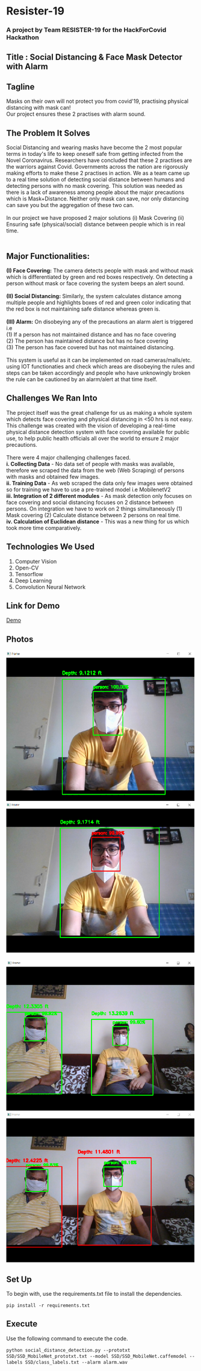 # Resister-19
### A project by Team RESISTER-19 for the HackForCovid Hackathon

## Title : Social Distancing & Face Mask Detector with Alarm

## Tagline
Masks on their own will not protect you from covid'19,  practising physical distancing with mask can!<br>
Our project ensures these 2 practises with alarm sound.

## The Problem It Solves
Social Distancing and wearing masks have become the 2 most popular terms in today's life to keep oneself safe from getting infected from the Novel Coronavirus. Researchers have concluded that these 2 practises are the warriors against Covid. Governments across the nation are rigorously making efforts to make these 2 practises in action. We as a team came up to a real time solution of detecting social distance between humans and detecting persons with no mask covering. This solution was needed as there is a lack of awareness among people about the major precautions which is Mask+Distance.  Neither only mask can save, nor only distancing can save you but the aggregation of these two can. <br><br>
In our project we have proposed 2 major solutions (i) Mask Covering (ii) Ensuring safe (physical/social) distance between people which is in real time.<br><br>

## Major Functionalities:
<b>(I) Face Covering:</b> The camera detects people with mask and without mask which is differentiated by green and red boxes respectively. On detecting a person without mask or face covering the system beeps an alert sound. <br><br>
<b>(II) Social Distancing:</b> Similarly, the system calculates distance among multiple people and highlights boxes of red and green color indicating that the red box is not maintaining safe distance whereas green is.<br><br>
<b>(III) Alarm:</b> On disobeying any of the precautions an alarm alert is triggered i.e
       <br>(1) If a person has not maintained distance and has no face covering
       <br>(2) The person has maintained distance but has no face covering
       <br>(3) The person has face covered but has not maintained distancing.
<br><br>This system is useful as it can be implemented on road cameras/malls/etc. using IOT functionaties and check which areas are disobeying the rules and steps can be taken accordingly and people who have unknowingly broken the rule can be cautioned by an alarm/alert at that time itself.

## Challenges We Ran Into
The project itself was the great challenge for us as making a whole system which detects face covering and physical distancing in <50 hrs is not easy. This challenge was created with the vision of developing a real-time physical distance detection system with face covering available for public use, to help public health officials all over the world to ensure 2 major precautions. <br><br>
There were 4 major challenging challenges faced. <br>
<b>i. Collecting Data</b> - No data set of people with masks was available, therefore we scraped the data from the web (Web Scraping) of persons with masks and obtained few images.<br>
<b>ii. Training Data</b> - As web scraped the data only few images were obtained so for training we have to use a pre-trained model i.e MobilenetV2 <br>
<b>iii. Integration of 2 different modules</b> - As mask detection only focuses on face covering and social distancing focuses on 2 distance between persons. On integration we have to work on 2 things simultaneously (1) Mask covering (2) Calculate distance between 2 persons on real time. <br>
<b>iv. Calculation of Euclidean distance</b> - This was a new thing for us which took more time comparatively. <br>

## Technologies We Used
1. Computer Vision <br>
2. Open-CV <br>
3. Tensorflow <br>
4. Deep Learning <br>
5. Convolution Neural Network <br>

## Link for Demo

<a href="https://www.youtube.com/watch?v=dBe2KfgviRw&feature=youtu.be"> Demo</a>

## Photos
<img src="testing/photo_1.PNG" width=500, height=400>  <img src="testing/photo_2.PNG" width=500, height=400>
<br><br> <img src="testing/photo_4.PNG" width=500, height=400>  <img src="testing/photo_5.PNG" width=500, height=400>

## Set Up

To begin with, use the requirements.txt file to install the dependencies.
```
pip install -r requirements.txt
```

## Execute

Use the following command to execute the code.
```
python social_distance_detection.py --prototxt SSD/SSD_MobileNet_prototxt.txt --model SSD/SSD_MobileNet.caffemodel --labels SSD/class_labels.txt --alarm alarm.wav
```


